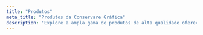 ```yaml
---
title: "Produtos"
meta_title: "Produtos da Conservare Gráfica"
description: "Explore a ampla gama de produtos de alta qualidade oferecidos pela nossa gráfica. De adesivos de papel a banners personalizados, temos tudo o que você precisa!"
---
```

